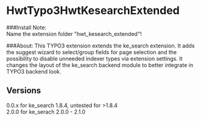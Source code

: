 # HwtTypo3HwtKesearchExtended
###Install Note:  
Name the extension folder "hwt_kesearch_extended"!

###About: 
This TYPO3 extension extends the ke_search extension. It adds the suggest wizard to select/group fields for page selection and the possibility to disable unneeded indexer types via extension settings. It changes the layout of the ke_search backend module to better integrate in TYPO3 backend look.

## Versions
0.0.x for ke_search 1.8.4, untested for >1.8.4  
2.0.0 for ke_serach 2.0.0 - 2.1.0